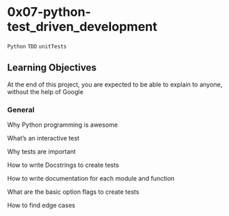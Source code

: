 # 0x07-python-test_driven_development
```Python```
```TDD```
```unitTests```

## Learning Objectives
At the end of this project, you are expected to be able to explain to anyone, without the help of Google

### General
Why Python programming is awesome

What’s an interactive test

Why tests are important

How to write Docstrings to create tests

How to write documentation for each module and function

What are the basic option flags to create tests

How to find edge cases
